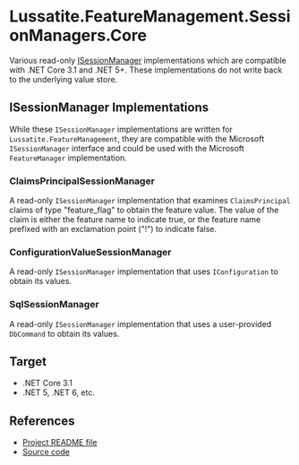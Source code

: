 # Lussatite.FeatureManagement.SessionManagers.Core

Various read-only [ISessionManager](https://docs.microsoft.com/en-us/dotnet/api/microsoft.featuremanagement.isessionmanager) implementations which are compatible with .NET Core 3.1 and .NET 5+.  These implementations do not write back to the underlying value store.

## ISessionManager Implementations

While these `ISessionManager` implementations are written for `Lussatite.FeatureManagement`, they are compatible with the Microsoft `ISessionManager` interface and could be used with the Microsoft `FeatureManager` implementation.

### ClaimsPrincipalSessionManager

A read-only `ISessionManager` implementation that examines `ClaimsPrincipal` claims of type "feature_flag" to obtain the feature value.  The value of the claim is either the feature name to indicate true, or the feature name prefixed with an exclamation point ("!") to indicate false.

### ConfigurationValueSessionManager

A read-only `ISessionManager` implementation that uses `IConfiguration` to obtain its values.

### SqlSessionManager

A read-only `ISessionManager` implementation that uses a user-provided `DbCommand` to obtain its values.

## Target

- .NET Core 3.1
- .NET 5, .NET 6, etc.

## References

- [Project README file](https://github.com/tgharold/Lussatite.FeatureManagement/blob/main/README.md)
- [Source code](https://github.com/tgharold/Lussatite.FeatureManagement/)

